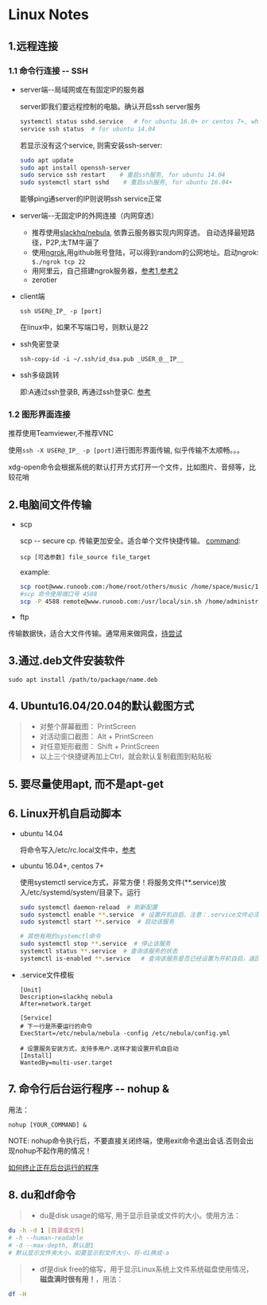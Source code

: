 # Linux Notes

## 1.远程连接

### 1.1 命令行连接 -- SSH

* server端--局域网或在有固定IP的服务器

    server即我们要远程控制的电脑。确认开启ssh server服务

    ```bash
    systemctl status sshd.service   # for ubuntu 16.0+ or centos 7+, which  based on systemctl
    service ssh status  # for ubuntu 14.04
    ```

    若显示没有这个service, 则需安装ssh-server:

    ```bash
    sudo apt update
    sudo apt install openssh-server
    sudo service ssh restart    # 重启ssh服务, for ubuntu 14.04
    sudo systemctl start sshd    # 重启ssh服务, for ubuntu 16.04+
    ```

    能够ping通server的IP则说明ssh service正常

* server端--无固定IP的外网连接（内网穿透）

  * 推荐使用[slackhq/nebula](https://github.com/slackhq/nebula), 依靠云服务器实现内网穿透。 自动选择最短路径，P2P,太TM牛逼了
  * 使用[ngrok](https://dashboard.ngrok.com/get-started),用github账号登陆，可以得到random的公网地址。启动ngrok:
    `$./ngrok tcp 22`
  * 用阿里云，自己搭建ngrok服务器，[参考1](https://www.zhihu.com/question/27771692),[参考2](https://www.jianshu.com/p/d35962b0dba4)
  * zerotier

* client端

    `ssh USER@_IP_ -p [port]`

    在linux中，如果不写端口号，则默认是22

* ssh免密登录
  
  `ssh-copy-id -i ~/.ssh/id_dsa.pub _USER_@__IP__`

* ssh多级跳转

  即:A通过ssh登录B, 再通过ssh登录C. [参考](https://blog.csdn.net/CityzenOldwang/article/details/77097703)

### 1.2 图形界面连接

推荐使用Teamviewer,不推荐VNC

使用`ssh -X USER@_IP_ -p [port]`进行图形界面传输, 似乎传输不太顺畅。。。

xdg-open命令会根据系统的默认打开方式打开一个文件，比如图片、音频等，比较花哨

## 2.电脑间文件传输

* scp

    scp -- secure cp. 传输更加安全。适合单个文件快捷传输。 [command](https://www.runoob.com/linux/linux-comm-scp.html):

    `scp [可选参数] file_source file_target`

    example:

    ```bash
    scp root@www.runoob.com:/home/root/others/music /home/space/music/1.mp3
    #scp 命令使用端口号 4588
    scp -P 4588 remote@www.runoob.com:/usr/local/sin.sh /home/administrator
    ```

* ftp

传输数据快，适合大文件传输。通常用来做网盘，[待尝试](https://www.cnblogs.com/hexige/p/7809481.html)

## 3.通过.deb文件安装软件

`sudo apt install /path/to/package/name.deb`

## 4. Ubuntu16.04/20.04的默认截图方式

>* 对整个屏幕截图： PrintScreen
>* 对活动窗口截图： Alt + PrintScreen
>* 对任意矩形截图： Shift + PrintScreen
>* 以上三个快捷键再加上Ctrl，就会默认复制截图到粘贴板

## 5. 要尽量使用apt, 而不是apt-get

## 6. Linux开机自启动脚本

* ubuntu 14.04
  
  将命令写入/etc/rc.local文件中，[参考](https://blog.csdn.net/qq_24233615/article/details/81084222)

* ubuntu 16.04+, centos 7+
  
  使用systemctl service方式，非常方便！将服务文件(**.service)放入/etc/systemd/system/目录下。运行

  ```bash
  sudo systemctl daemon-reload  # 刷新配置
  sudo systemctl enable **.service  # 设置开机自启。注意：.service文件必须[Install]区域(状态是static)，否则无法enable. service文件的模板见下文
  sudo systemctl start **.service  # 启动该服务

  # 其他有用的systemctl命令
  sudo systemctl stop **.service  # 停止该服务
  systemctl status **.service  # 查询该服务的状态
  systemctl is-enabled **.service   # 查询该服务是否已经设置为开机自启，返回enable说明已经设置了
  ```

* .service文件模板
  
  ```.service
  [Unit]
  Description=slackhq nebula
  After=network.target

  [Service]
  # 下一行是所要运行的命令
  ExecStart=/etc/nebula/nebula -config /etc/nebula/config.yml

  # 设置服务安装方式，支持多用户.这样才能设置开机自启动
  [Install]  
  WantedBy=multi-user.target
  ```

## 7. 命令行后台运行程序 -- nohup &

用法：

```
nohup [YOUR_COMMAND] &
```

NOTE: nohup命令执行后，不要直接关闭终端，使用exit命令退出会话.否则会出现nohup不起作用的情况！

[如何终止正在后台运行的程序](https://blog.csdn.net/qq_29663071/article/details/81030396)

## 8. du和df命令

>* du是disk usage的缩写, 用于显示目录或文件的大小。使用方法：
```bash
du -h -d 1 [目录或文件]
# -h --human-readable
# -d --max-depth, 默认是1
# 默认显示文件夹大小，如要显示到文件大小，将-d1换成-a
```
>* df是disk free的缩写，用于显示Linux系统上文件系统磁盘使用情况，**磁盘满时很有用！**，用法：
```bash
df -H
```


